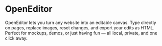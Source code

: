 # OpenEditor
OpenEditor lets you turn any website into an editable canvas. Type directly on pages, replace images, reset changes, and export your edits as HTML. Perfect for mockups, demos, or just having fun — all local, private, and one click away.
